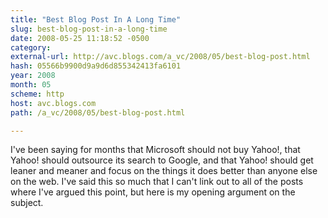 ```yaml
---
title: "Best Blog Post In A Long Time"
slug: best-blog-post-in-a-long-time
date: 2008-05-25 11:18:52 -0500
category: 
external-url: http://avc.blogs.com/a_vc/2008/05/best-blog-post.html
hash: 05566b9900d9a9d6d855342413fa6101
year: 2008
month: 05
scheme: http
host: avc.blogs.com
path: /a_vc/2008/05/best-blog-post.html

---
```


I've been saying for months that Microsoft should not buy Yahoo!, that Yahoo! should outsource its search to Google, and that Yahoo! should get leaner and meaner and focus on the things it does better than anyone else on the web. I've said this so much that I can't link out to all of the posts where I've argued this point, but here is my opening argument on the subject.
